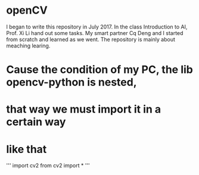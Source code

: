 # openCV
I began to write this repository in July 2017. In the class Introduction to AI, Prof. Xi Li hand out some tasks. 
My smart partner Cq Deng and I started from scratch and learned as we went.
The repository is  mainly about meaching learing.


# Cause the condition of my PC, the lib opencv-python is nested,
# that way we must import it in a certain way
# like that
'''
    import cv2 
    from cv2 import *
'''
